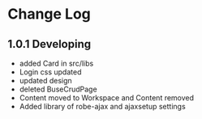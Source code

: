 # Change Log

## 1.0.1 Developing
* added Card in src/libs
* Login css updated
* updated design
* deleted BuseCrudPage
* Content moved to Workspace and Content removed
* Added library of robe-ajax and ajaxsetup settings


